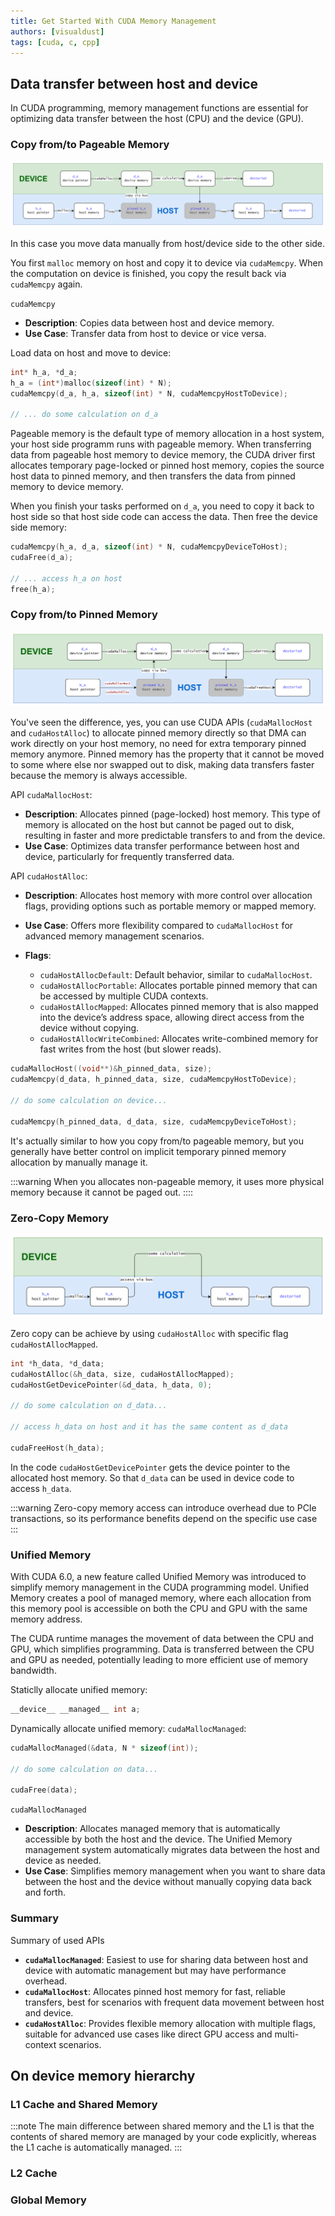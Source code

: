 ```yaml
---
title: Get Started With CUDA Memory Management
authors: [visualdust]
tags: [cuda, c, cpp]
---
```


## Data transfer between host and device

In CUDA programming, memory management functions are essential for optimizing data transfer between the host (CPU) and the device (GPU).

### Copy from/to Pageable Memory

![copy from pageable memory](./imgs/image.png)

In this case you move data manually from host/device side to the other side.

You first `malloc` memory on host and copy it to device via `cudaMemcpy`. When the computation on device is finished, you copy the result back via `cudaMemcpy` again.

<!--truncate-->

`cudaMemcpy`

- **Description**: Copies data between host and device memory.
- **Use Case**: Transfer data from host to device or vice versa.

Load data on host and move to device:

```cpp
int* h_a, *d_a;
h_a = (int*)malloc(sizeof(int) * N);
cudaMemcpy(d_a, h_a, sizeof(int) * N, cudaMemcpyHostToDevice);

// ... do some calculation on d_a
```

Pageable memory is the default type of memory allocation in a host system, your host side programm runs with pageable memory. When transferring data from pageable host memory to device memory, the CUDA driver first allocates temporary page-locked or pinned host memory, copies the source host data to pinned memory, and then transfers the data from pinned memory to device memory.

When you finish your tasks performed on `d_a`, you need to copy it back to host side so that host side code can access the data. Then free the device side memory:

```cpp
cudaMemcpy(h_a, d_a, sizeof(int) * N, cudaMemcpyDeviceToHost);
cudaFree(d_a);

// ... access h_a on host
free(h_a);
```

### Copy from/to Pinned Memory

![alt text](./imgs/image-1.png)

You've seen the difference, yes, you can use CUDA APIs (`cudaMallocHost` and `cudaHostAlloc`) to allocate pinned memory directly so that DMA can work directly on your host memory, no need for extra temporary pinned memory anymore. Pinned memory has the property that it cannot be moved to some where else nor swapped out to disk, making data transfers faster because the memory is always accessible.

API `cudaMallocHost`:

- **Description**: Allocates pinned (page-locked) host memory. This type of memory is allocated on the host but cannot be paged out to disk, resulting in faster and more predictable transfers to and from the device.
- **Use Case**: Optimizes data transfer performance between host and device, particularly for frequently transferred data.

API `cudaHostAlloc`:

- **Description**: Allocates host memory with more control over allocation flags, providing options such as portable memory or mapped memory.
- **Use Case**: Offers more flexibility compared to `cudaMallocHost` for advanced memory management scenarios.
- **Flags**:

  - `cudaHostAllocDefault`: Default behavior, similar to `cudaMallocHost`.
  - `cudaHostAllocPortable`: Allocates portable pinned memory that can be accessed by multiple CUDA contexts.
  - `cudaHostAllocMapped`: Allocates pinned memory that is also mapped into the device’s address space, allowing direct access from the device without copying.
  - `cudaHostAllocWriteCombined`: Allocates write-combined memory for fast writes from the host (but slower reads).

```cpp
cudaMallocHost((void**)&h_pinned_data, size);
cudaMemcpy(d_data, h_pinned_data, size, cudaMemcpyHostToDevice);

// do some calculation on device...

cudaMemcpy(h_pinned_data, d_data, size, cudaMemcpyDeviceToHost);
```

It's actually similar to how you copy from/to pageable memory, but you generally have better control on implicit temporary pinned memory allocation by manually manage it.

:::warning
When you allocates non-pageable memory, it uses more physical memory because it cannot be paged out.
::::

### Zero-Copy Memory

![access via zero copy](./imgs/image-2.png)

Zero copy can be achieve by using `cudaHostAlloc` with specific flag `cudaHostAllocMapped`.

```cpp
int *h_data, *d_data;
cudaHostAlloc(&h_data, size, cudaHostAllocMapped);
cudaHostGetDevicePointer(&d_data, h_data, 0);

// do some calculation on d_data...

// access h_data on host and it has the same content as d_data

cudaFreeHost(h_data);
```

In the code `cudaHostGetDevicePointer` gets the device pointer to the allocated host memory. So that `d_data` can be used in device code to access `h_data`.

:::warning
Zero-copy memory access can introduce overhead due to PCIe transactions, so its performance benefits depend on the specific use case
:::

### Unified Memory

With CUDA 6.0, a new feature called Unified Memory was introduced to simplify memory management in the CUDA programming model. Unified Memory creates a pool of managed memory, where each allocation from this memory pool is accessible on both the CPU and GPU with the same memory address.

The CUDA runtime manages the movement of data between the CPU and GPU, which simplifies programming. Data is transferred between the CPU and GPU as needed, potentially leading to more efficient use of memory bandwidth.

Staticlly allocate unified memory:

```cpp
__device__ __managed__ int a;
```

Dynamically allocate unified memory: `cudaMallocManaged`:

```cpp
cudaMallocManaged(&data, N * sizeof(int));

// do some calculation on data...

cudaFree(data);
```

`cudaMallocManaged`

- **Description**: Allocates managed memory that is automatically accessible by both the host and the device. The Unified Memory management system automatically migrates data between the host and device as needed.
- **Use Case**: Simplifies memory management when you want to share data between the host and the device without manually copying data back and forth.

### Summary

Summary of used APIs

- **`cudaMallocManaged`**: Easiest to use for sharing data between host and device with automatic management but may have performance overhead.
- **`cudaMallocHost`**: Allocates pinned host memory for fast, reliable transfers, best for scenarios with frequent data movement between host and device.
- **`cudaHostAlloc`**: Provides flexible memory allocation with multiple flags, suitable for advanced use cases like direct GPU access and multi-context scenarios.

## On device memory hierarchy

### L1 Cache and Shared Memory

:::note
The main difference between shared memory and the L1 is that the contents of shared memory are managed by your code explicitly, whereas the L1 cache is automatically managed.
:::

### L2 Cache

### Global Memory